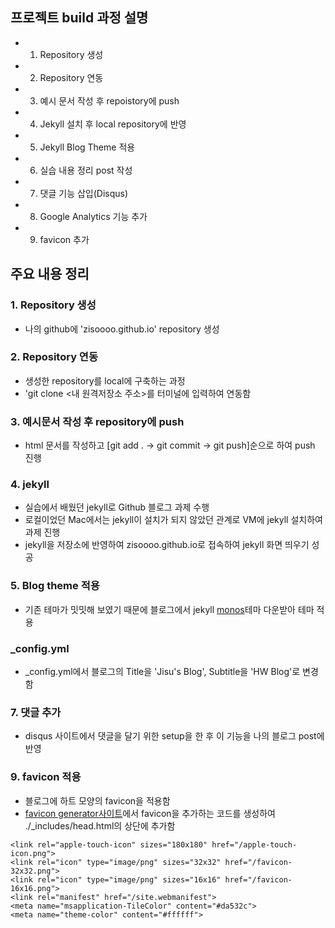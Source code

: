 
## 프로젝트 build 과정 설명
- 1. Repository 생성
- 2. Repository 연동
- 3. 예시 문서 작성 후 repoistory에 push
- 4. Jekyll 설치 후 local repository에 반영
- 5. Jekyll Blog Theme 적용
- 6. 실습 내용 정리 post 작성
- 7. 댓글 기능 삽입(Disqus)
- 8. Google Analytics 기능 추가
- 9. favicon 추가

## 주요 내용 정리 
### 1. Repository 생성
- 나의 github에 'zisoooo.github.io' repository 생성

### 2. Repository 연동
- 생성한 repository를 local에 구축하는 과정
- 'git clone <내 원격저장소 주소>를 터미널에 입력하여 연동함

### 3. 예시문서 작성 후 repository에 push
- html 문서를 작성하고 [git add . ->  git commit  ->  git push]순으로 하여 push 진행

### 4. jekyll
- 실습에서 배웠던 jekyll로  Github 블로그 과제 수행
- 로컬이었던 Mac에서는 jekyll이 설치가 되지 않았던 관계로 VM에 jekyll 설치하여 과제 진행
- jekyll을 저장소에 반영하여 zisoooo.github.io로 접속하여 jekyll 화면 띄우기 성공

### 5. Blog theme 적용
- 기존 테마가 밋밋해 보였기 때문에 블로그에서 jekyll [monos](http://jekyllthemes.org/themes/monos/)테마 다운받아 테마 적용


### _config.yml
- _config.yml에서 블로그의 Title을 'Jisu's Blog', Subtitle을 'HW Blog'로 변경함

### 7. 댓글 추가
- disqus 사이트에서 댓글을 달기 위한 setup을 한 후 이 기능을 나의 블로그 post에 반영

### 9. favicon 적용
- 블로그에 하트 모양의 favicon을 적용함
- [favicon generator사이트](https://www.favicon-generator.org)에서 favicon을 추가하는 코드를 생성하여 ./_includes/head.html의 상단에 추가함
```
<link rel="apple-touch-icon" sizes="180x180" href="/apple-touch-icon.png">
<link rel="icon" type="image/png" sizes="32x32" href="/favicon-32x32.png">
<link rel="icon" type="image/png" sizes="16x16" href="/favicon-16x16.png">
<link rel="manifest" href="/site.webmanifest">
<meta name="msapplication-TileColor" content="#da532c">
<meta name="theme-color" content="#ffffff">
```



